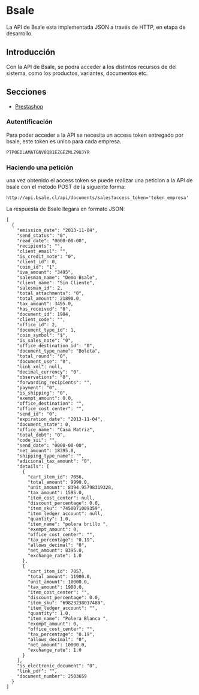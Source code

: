 # Bsale

La API de Bsale esta implementada JSON a través de HTTP, en etapa de desarrollo.

## Introducción

Con la API de Bsale, se podra acceder a los distintos recursos de del sistema, como los productos, variantes, documentos etc.

## Secciones

* [Prestashop](https://github.com/gmontero/API-Bsale/blob/master/sections/prestashop.mkd)

### Autentificación

Para poder acceder a la API se necesita un access token entregado por bsale, este token es unico para cada empresa.

```
PTP0EDLAMATGNV8Q81EZGEZMLZ9UJYR
```

### Haciendo una petición

una vez obtenido el access token se puede realizar una peticion a la API de bsale con el metodo POST de la siguente forma:

```
http://api.bsale.cl/api/documents/sales?access_token='token_empresa'
```

La respuesta de Bsale llegara en formato JSON:

```
[
  {
    "emission_date": "2013-11-04",
    "send_status": "0",
    "read_date": "0000-00-00",
    "recipients": "",
    "client_email": "",
    "is_credit_note": "0",
    "client_id": 0,
    "coin_id": "1",
    "iva_amount": "3495",
    "salesman_name": "Demo Bsale",
    "client_name": "Sin Cliente",
    "salesman_id": 2,
    "total_attachments": "0",
    "total_amount": 21890.0,
    "tax_amount": 3495.0,
    "has_received": "0",
    "document_id": 1984,
    "client_code": "",
    "office_id": 2,
    "document_type_id": 1,
    "coin_symbol": "$",
    "is_sales_note": "0",
    "office_destination_id": "0",
    "document_type_name": "Boleta",
    "total_round": "0",
    "document_use": "0",
    "link_xml": null,
    "decimal_currency": "0",
    "observations": "0",
    "forwarding_recipients": "",
    "payment": "0",
    "is_shipping": "0",
    "exempt_amount": 0.0,
    "office_destination": "",
    "office_cost_center": "",
    "send_id": "0",
    "expiration_date": "2013-11-04",
    "document_state": 0,
    "office_name": "Casa Matriz",
    "total_debt": "0",
    "code_sii": "",
    "send_date": "0000-00-00",
    "net_amount": 18395.0,
    "shipping_type_name": "",
    "adicional_tax_amount": "0",
    "details": [
      {
        "cart_item_id": 7056,
        "total_amount": 9990.0,
        "unit_amount": 8394.95798319328,
        "tax_amount": 1595.0,
        "item_cost_center": null,
        "discount_percentage": 0.0,
        "item_sku": "7450071009359",
        "item_ledger_account": null,
        "quantity": 1.0,
        "item_name": "polera brillo ",
        "exempt_amount": 0,
        "office_cost_center": "",
        "tax_percentage": "0.19",
        "allows_decimal": "0",
        "net_amount": 8395.0,
        "exchange_rate": 1.0
      },
      {
        "cart_item_id": 7057,
        "total_amount": 11900.0,
        "unit_amount": 10000.0,
        "tax_amount": 1900.0,
        "item_cost_center": "",
        "discount_percentage": 0.0,
        "item_sku": "69823238017480",
        "item_ledger_account": "",
        "quantity": 1.0,
        "item_name": "Polera Blanca ",
        "exempt_amount": 0,
        "office_cost_center": "",
        "tax_percentage": "0.19",
        "allows_decimal": "0",
        "net_amount": 10000.0,
        "exchange_rate": 1.0
      }
    ],
    "is_electronic_document": "0",
    "link_pdf": "",
    "document_number": 2503659
  }
]

```